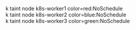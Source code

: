 k taint node k8s-worker1 color=red:NoSchedule  
k taint node k8s-worker2 color=blue:NoSchedule  
k taint node k8s-worker3 color=green:NoSchedule  
